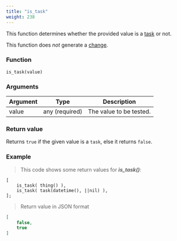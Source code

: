 ```yaml
---
title: "is_task"
weight: 238
---
```


This function determines whether the provided value is a [task](../../../data-types/task) or not.

This function does *not* generate a [change](../../../overview/changes).

### Function

`is_task(value)`

### Arguments

Argument | Type | Description
-------- | ---- | -----------
value | any (required) | The value to be tested.

### Return value

Returns `true` if the given value is a `task`, else it returns `false`.

### Example

> This code shows some return values for ***is_task()***:

```thingsdb,json_response
[
    is_task( thing() ),
    is_task( task(datetime(), ||nil) ),
];
```

> Return value in JSON format

```json
[
    false,
    true
]
```
